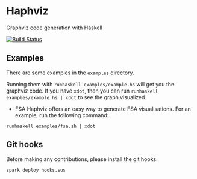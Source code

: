 # Haphviz
Graphviz code generation with Haskell

[![Build Status](https://travis-ci.org/NorfairKing/haphviz.svg?branch=master)](https://travis-ci.org/NorfairKing/haphviz)

## Examples

There are some examples in the `examples` directory.

Running them with `runhaskell examples/example.hs` will get you the graphviz code.
If you have `xdot`, then you can run `runhaskell examples/example.hs | xdot` to see the graph visualized.

- FSA
  Haphviz offers an easy way to generate FSA visualisations.
  For an example, run the following command:

```
runhaskell examples/fsa.sh | xdot
```

## Git hooks

Before making any contributions, please install the git hooks.
```
spark deploy hooks.sus
```
